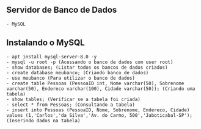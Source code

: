 ## Servidor de Banco de Dados
	- MySQL

## Instalando o MySQL
	- apt install mysql-server-8.0 -y
	- mysql -u root -p (Acessando o banco de dados com user root)
	- show databases; (Listar todos os bancos de dados criados)
	- create database meubanco; (Criando banco de dados)
	- use meubanco (Para utilizar o banco de dados)
	- create table Pessoas (PessoaID int, Nome varchar(50), Sobrenome varchar(50), Endereco varchar(100), Cidade varchar(50)); (Criando uma tabela)
	- show tables; (Verificar se a tabela foi criada)
	- select * from Pessoas; (Consultando a tabela)
	- insert into Pessoas (PessoaID, Nome, Sobrenome, Endereco, Cidade) values (1,'Carlos','da Silva','Av. do Carmo, 500','Jaboticabal-SP'); (Inserindo dados na tabela)